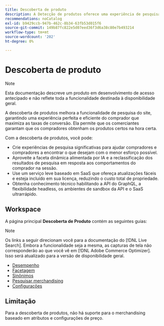 ```yaml
---
title: Descoberta de produto
description: A Detecção de produtos oferece uma experiência de pesquisa rápida, relevante e intuitiva.
recommendations: noCatalog
exl-id: b9429ccb-947b-462c-8b34-63fb53d015f6
source-git-commit: 149b87fc822e5d07eed36f3d6a38c80e7b493214
workflow-type: tm+mt
source-wordcount: '202'
ht-degree: 0%

---
```


# Descoberta de produto

>[!NOTE]
>
>Esta documentação descreve um produto em desenvolvimento de acesso antecipado e não reflete toda a funcionalidade destinada à disponibilidade geral.

A descoberta de produtos melhora a funcionalidade de pesquisa do site, garantindo uma experiência perfeita e eficiente do comprador que maximiza as taxas de conversão. Ela permite que os comerciantes garantam que os compradores obtenham os produtos certos na hora certa.

Com a descoberta de produtos, você pode:

- Crie experiências de pesquisa significativas para ajudar compradores e compradores a encontrar o que desejam com o menor esforço possível.
- Aproveite a faceta dinâmica alimentada por IA e a reclassificação dos resultados de pesquisa em resposta aos comportamentos do comprador na sessão.
- Use um serviço leve baseado em SaaS que ofereça atualizações fáceis e esteja incluído em sua licença, reduzindo o custo total de propriedade.
- Obtenha conhecimento técnico habilitando a API do GraphQL, a flexibilidade headless, os ambientes de sandbox da API e o SaaS ultrarrápido.

## Workspace

A página principal **Descoberta de Produto** contém as seguintes guias:

>[!NOTE]
>
>Os links a seguir direcionam você para a documentação do [!DNL Live Search]. Embora a funcionalidade seja a mesma, as capturas de tela não corresponderão ao que você vê em [!DNL Adobe Commerce Optimizer]. Isso será atualizado para a versão de disponibilidade geral.

- [Desempenho](../../live-search/performance.md)
- [Facetagem](../../live-search/facets.md)
- [Sinônimos](../../live-search/synonyms.md)
- [Pesquisar merchandising](../../live-search/rules.md)
- [Configurações](../../live-search/settings.md)

## Limitação

Para a descoberta de produtos, não há suporte para o merchandising baseado em atributos e configurações de preço.
